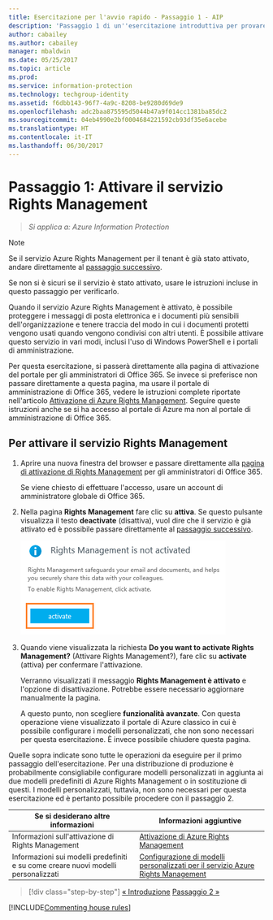 ```yaml
---
title: Esercitazione per l'avvio rapido - Passaggio 1 - AIP
description: 'Passaggio 1 di un''esercitazione introduttiva per provare rapidamente a usare Azure Information Protection: attivare il servizio Azure Rights Management.'
author: cabailey
ms.author: cabailey
manager: mbaldwin
ms.date: 05/25/2017
ms.topic: article
ms.prod: 
ms.service: information-protection
ms.technology: techgroup-identity
ms.assetid: f6dbb143-96f7-4a9c-8208-be9280d69de9
ms.openlocfilehash: adc2baa875595d5044b47a9f014cc1381ba85dc2
ms.sourcegitcommit: 04eb4990e2bf0004684221592cb93df35e6acebe
ms.translationtype: HT
ms.contentlocale: it-IT
ms.lasthandoff: 06/30/2017
---
```

<a id="step-1-activate-the-rights-management-service" class="xliff"></a>

# Passaggio 1: Attivare il servizio Rights Management
 
>*Si applica a: Azure Information Protection*

> [!NOTE]
>Se il servizio Azure Rights Management per il tenant è già stato attivato, andare direttamente al [passaggio successivo](infoprotect-tutorial-step2.md). 
>
>Se non si è sicuri se il servizio è stato attivato, usare le istruzioni incluse in questo passaggio per verificarlo.

Quando il servizio Azure Rights Management è attivato, è possibile proteggere i messaggi di posta elettronica e i documenti più sensibili dell'organizzazione e tenere traccia del modo in cui i documenti protetti vengono usati quando vengono condivisi con altri utenti. È possibile attivare questo servizio in vari modi, inclusi l'uso di Windows PowerShell e i portali di amministrazione.

Per questa esercitazione, si passerà direttamente alla pagina di attivazione del portale per gli amministratori di Office 365. Se invece si preferisce non passare direttamente a questa pagina, ma usare il portale di amministrazione di Office 365, vedere le istruzioni complete riportate nell'articolo [Attivazione di Azure Rights Management](../deploy-use/activate-service.md). Seguire queste istruzioni anche se si ha accesso al portale di Azure ma non al portale di amministrazione di Office 365.

<a id="to-activate-the-rights-management-service" class="xliff"></a>

## Per attivare il servizio Rights Management

1. Aprire una nuova finestra del browser e passare direttamente alla [pagina di attivazione di Rights Management](https://account.activedirectory.windowsazure.com/RmsOnline/Manage.aspx) per gli amministratori di Office 365.
    
    Se viene chiesto di effettuare l'accesso, usare un account di amministratore globale di Office 365.

2. Nella pagina **Rights Management** fare clic su **attiva**. Se questo pulsante visualizza il testo **deactivate** (disattiva), vuol dire che il servizio è già attivato ed è possibile passare direttamente al [passaggio successivo](infoprotect-tutorial-step2.md). 

    ![Esercitazione introduttiva di Azure Information Protection, passaggio 1: attivare il servizio](../media/info-protect-activate.png)

3. Quando viene visualizzata la richiesta **Do you want to activate Rights Management?** (Attivare Rights Management?), fare clic su **activate** (attiva) per confermare l'attivazione.

    Verranno visualizzati il messaggio **Rights Management è attivato** e l'opzione di disattivazione. Potrebbe essere necessario aggiornare manualmente la pagina.

    A questo punto, non scegliere **funzionalità avanzate**. Con questa operazione viene visualizzato il portale di Azure classico in cui è possibile configurare i modelli personalizzati, che non sono necessari per questa esercitazione. È invece possibile chiudere questa pagina.

Quelle sopra indicate sono tutte le operazioni da eseguire per il primo passaggio dell'esercitazione. Per una distribuzione di produzione è probabilmente consigliabile configurare modelli personalizzati in aggiunta ai due modelli predefiniti di Azure Rights Management o in sostituzione di questi. I modelli personalizzati, tuttavia, non sono necessari per questa esercitazione ed è pertanto possibile procedere con il passaggio 2.

|Se si desiderano altre informazioni|Informazioni aggiuntive|
|--------------------------------|--------------------------|
|Informazioni sull'attivazione di Rights Management|[Attivazione di Azure Rights Management](../deploy-use/activate-service.md)|
|Informazioni sui modelli predefiniti e su come creare nuovi modelli personalizzati|[Configurazione di modelli personalizzati per il servizio Azure Rights Management](../deploy-use/configure-custom-templates.md)|

>[!div class="step-by-step"]
[&#171; Introduzione](infoprotect-quick-start-tutorial.md)
[Passaggio 2 &#187;](infoprotect-tutorial-step2.md)

[!INCLUDE[Commenting house rules](../includes/houserules.md)]
